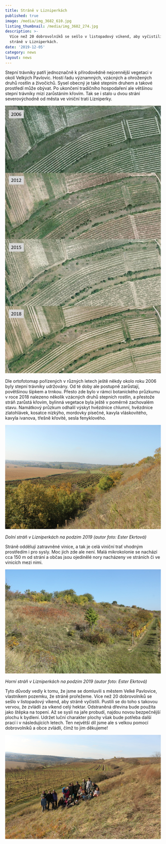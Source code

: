 ```yaml
---
title: Stráně v Lizniperkách
published: true
image: /media/img_3682_610.jpg
listing_thumbnail: /media/img_3682_274.jpg
description: >-
  Více než 20 dobrovolníků se sešlo v listopadový víkend, aby vyčistili stepní
  stráně v Lizniperkách. 
date: '2019-12-05'
category: news
layout: news
---
```

Stepní trávníky patří jednoznačně k přírodovědně nejcennější vegetaci v okolí Velkých Pavlovic. Hostí řadu významných, vzácných a ohrožených druhů rostlin a živočichů. Sysel obecný je také stepním druhem a takové prostředí může obývat. Po ukončení tradičního hospodaření ale většinou stepní trávníky mizí zarůstáním křovím. Tak se i stalo u dvou strání severovýchodně od města ve viniční trati Lizniperky.

![Zarůstání strání](/media/vývoj-stráně.jpg "Zarůstání strání je vidět i na ortofoto mapách")

Dle ortofotomap pořízených v různých letech ještě někdy okolo roku 2006 byly stepní trávníky udržovány. Od té doby ale postupně zarůstají, povětšinou šípkem a trnkou. Přesto zde bylo v rámci botanického průzkumu v roce 2018 nalezeno několik vzácných druhů stepních rostlin, a přestože stráň zarůstá křovím, bylinná vegetace byla ještě v poměrně zachovalém stavu. Namátkový průzkum odhalil výskyt hvězdnice chlumní, hvězdnice zlatohlávek, kosatce nízkýho, mordovky písečné, kavyla vláskovitého, kavyla ivanova, třešně křovité, sesla fenyklového.

![Dolní stráň v Lizniperkách](/media/2019_vp_sysli-stran-dolni_610.jpg "Dolní stráň v Lizniperkách na podzim 2019 (autor: Ester Ekrtová)")

_Dolní stráň v Lizniperkách na podzim 2019 (autor foto: Ester Ekrtová)_

Stráně oddělují zatravněné vinice, a tak je celá viniční trať vhodným prostředím i pro sysly. Moc jich zde ale není. Malá mikrokolonie se nachází cca 150 m od strání a občas jsou ojedinělé nory nacházeny ve stráních či ve vinicích mezi nimi. 

![Horní stráň v Lizniperkách (autor foto: Ester Ekrtová)](/media/2019_vp_sysli-stran-horni_610.jpg "Horní stráň v Lizniperkách na podzim 2019 (autor foto: Ester Ekrtová)")

_Horní stráň v Lizniperkách na podzim 2019 (autor foto: Ester Ekrtová)_

Tyto důvody vedly k tomu, že jsme se domluvili s městem Velké Pavlovice, vlastníkem pozemku, že stráně prořežeme. Více než 20 dobrovolníků se sešlo v listopadový víkend, aby stráně vyčistili. Pustili se do toho s takovou vervou, že zvládli za víkend celý hektar. Odstraněná dřevina bude použita jako štěpka na topení. Až se sysli na jaře probudí, najdou novou bezpečnější plochu k bydlení. Udržet luční charakter plochy však bude potřeba další prací i v následujících letech. Ten největší díl jsme ale s velkou pomocí dobrovolníků a obce zvládli, čímž to jim děkujeme!

![Dobrovolníci na vyčištěné stráni (autor foto: Kateřina Poledníková)](/media/img_3703_610.jpg "Dobrovolníci na vyčištěné stráni (autor foto: Kateřina Poledníková)")

